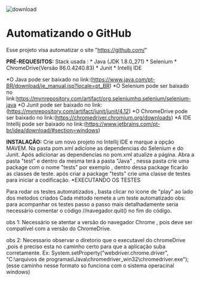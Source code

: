 ![download](https://user-images.githubusercontent.com/46537743/104961200-98f35000-59b4-11eb-892f-92a027257283.png)

# Automatizando o GitHub 

Esse projeto visa automatizar o site "https://github.com/"

**PRÉ-REQUESITOS:** Stack usada : * Java (JDK 1.8.0_271) * Selenium * ChromeDrive(Versão 86.0.4240.83) * Junit * Intellij IDE

*O Java pode ser baixado no link:(https://www.java.com/pt-BR/download/ie_manual.jsp?locale=pt_BR)
*O Selenium pode ser baixado no link:https://mvnrepository.com/artifact/org.seleniumhq.selenium/selenium-java
*O Junit pode ser baixado no link:(https://mvnrepository.com/artifact/junit/junit/4.12)
*O ChromeDrive pode ser baixado no link:(https://chromedriver.chromium.org/downloads)
*A IDE Intellij pode ser baixado no link:(https://www.jetbrains.com/pt-br/idea/download/#section=windows)

**INSTALAÇÃO:**
Crie um novo projeto no Intellij IDE e marque a opção MAVEM.
Na pasta pom.xml adicione as dependencias do Selenium e do Junit.
Após adicionar as dependencias no pom.xml atualize a página.
Abra a pasta "test" e dentro da mesma terá a pasta "Java" , nessa pasta crie uma package com o nome "tests" por exemplo , dentro dessa package ficarão as classes de teste.
após criar a package "tests" crie uma classe de testes para iniciar a codificação.
*EXECUTANDO OS TESTES

Para rodar os testes automatizados , basta clicar no icone de "play" ao lado dos metodos criados
Cada método remete a um teste automatizado obs: para acompanhar os testes passo a passo mais detalhadamente seria necessário comentar o código //navegador.quit() no fim do código.

obs 1: Necessário se atentar a versão do navegador Chrome , pois deve ser compatível com a versão do ChromeDrive.

obs 2: Necessario observar o diretorio que o executavel do chromeDrive ,pois é preciso esta no caminho certo para que a aplicação suba corretamente. Ex: System.setProperty("webdriver.chrome.driver", "C:\arquivos de programas\Java\chromedriver_win32\chromedriver.exe");(esse caminho nesse formato so funciona com o sistema operacinal windows)
